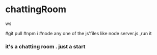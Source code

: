 # chattingRoom
ws 

#git pull
#npm i
#node any one of the js'files like node server.js ,run it

### it's a chatting room .   just a start
